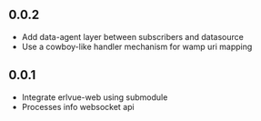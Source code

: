 ## 0.0.2

* Add data-agent layer between subscribers and datasource
* Use a cowboy-like handler mechanism for wamp uri mapping

## 0.0.1

* Integrate erlvue-web using submodule
* Processes info websocket api